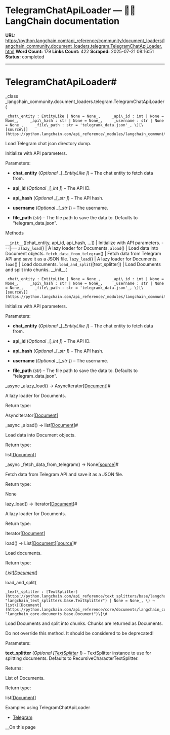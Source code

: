 # TelegramChatApiLoader — 🦜🔗 LangChain  documentation

**URL:** https://python.langchain.com/api_reference/community/document_loaders/langchain_community.document_loaders.telegram.TelegramChatApiLoader.html
**Word Count:** 179
**Links Count:** 422
**Scraped:** 2025-07-21 08:16:51
**Status:** completed

---

# TelegramChatApiLoader\#

_class _langchain\_community.document\_loaders.telegram.TelegramChatApiLoader\(

    _chat\_entity : EntityLike | None = None_,     _api\_id : int | None = None_,     _api\_hash : str | None = None_,     _username : str | None = None_,     _file\_path : str = 'telegram\_data.json'_, \)[\[source\]](https://python.langchain.com/api_reference/_modules/langchain_community/document_loaders/telegram.html#TelegramChatApiLoader)\#     

Load Telegram chat json directory dump.

Initialize with API parameters.

Parameters:     

  * **chat\_entity** \(_Optional_ _\[__EntityLike_ _\]_\) – The chat entity to fetch data from.

  * **api\_id** \(_Optional_ _\[__int_ _\]_\) – The API ID.

  * **api\_hash** \(_Optional_ _\[__str_ _\]_\) – The API hash.

  * **username** \(_Optional_ _\[__str_ _\]_\) – The username.

  * **file\_path** \(_str_\) – The file path to save the data to. Defaults to “telegram\_data.json”.

Methods

`__init__`\(\[chat\_entity, api\_id, api\_hash, ...\]\) | Initialize with API parameters.   ---|---   `alazy_load`\(\) | A lazy loader for Documents.   `aload`\(\) | Load data into Document objects.   `fetch_data_from_telegram`\(\) | Fetch data from Telegram API and save it as a JSON file.   `lazy_load`\(\) | A lazy loader for Documents.   `load`\(\) | Load documents.   `load_and_split`\(\[text\_splitter\]\) | Load Documents and split into chunks.      \_\_init\_\_\(

    _chat\_entity : EntityLike | None = None_,     _api\_id : int | None = None_,     _api\_hash : str | None = None_,     _username : str | None = None_,     _file\_path : str = 'telegram\_data.json'_, \)[\[source\]](https://python.langchain.com/api_reference/_modules/langchain_community/document_loaders/telegram.html#TelegramChatApiLoader.__init__)\#     

Initialize with API parameters.

Parameters:     

  * **chat\_entity** \(_Optional_ _\[__EntityLike_ _\]_\) – The chat entity to fetch data from.

  * **api\_id** \(_Optional_ _\[__int_ _\]_\) – The API ID.

  * **api\_hash** \(_Optional_ _\[__str_ _\]_\) – The API hash.

  * **username** \(_Optional_ _\[__str_ _\]_\) – The username.

  * **file\_path** \(_str_\) – The file path to save the data to. Defaults to “telegram\_data.json”.

_async _alazy\_load\(\) → AsyncIterator\[[Document](https://python.langchain.com/api_reference/core/documents/langchain_core.documents.base.Document.html#langchain_core.documents.base.Document "langchain_core.documents.base.Document")\]\#     

A lazy loader for Documents.

Return type:     

AsyncIterator\[[Document](https://python.langchain.com/api_reference/core/documents/langchain_core.documents.base.Document.html#langchain_core.documents.base.Document "langchain_core.documents.base.Document")\]

_async _aload\(\) → list\[[Document](https://python.langchain.com/api_reference/core/documents/langchain_core.documents.base.Document.html#langchain_core.documents.base.Document "langchain_core.documents.base.Document")\]\#     

Load data into Document objects.

Return type:     

list\[[Document](https://python.langchain.com/api_reference/core/documents/langchain_core.documents.base.Document.html#langchain_core.documents.base.Document "langchain_core.documents.base.Document")\]

_async _fetch\_data\_from\_telegram\(\) → None[\[source\]](https://python.langchain.com/api_reference/_modules/langchain_community/document_loaders/telegram.html#TelegramChatApiLoader.fetch_data_from_telegram)\#     

Fetch data from Telegram API and save it as a JSON file.

Return type:     

None

lazy\_load\(\) → Iterator\[[Document](https://python.langchain.com/api_reference/core/documents/langchain_core.documents.base.Document.html#langchain_core.documents.base.Document "langchain_core.documents.base.Document")\]\#     

A lazy loader for Documents.

Return type:     

Iterator\[[Document](https://python.langchain.com/api_reference/core/documents/langchain_core.documents.base.Document.html#langchain_core.documents.base.Document "langchain_core.documents.base.Document")\]

load\(\) → List\[[Document](https://python.langchain.com/api_reference/core/documents/langchain_core.documents.base.Document.html#langchain_core.documents.base.Document "langchain_core.documents.base.Document")\][\[source\]](https://python.langchain.com/api_reference/_modules/langchain_community/document_loaders/telegram.html#TelegramChatApiLoader.load)\#     

Load documents.

Return type:     

_List_\[[_Document_](https://python.langchain.com/api_reference/core/documents/langchain_core.documents.base.Document.html#langchain_core.documents.base.Document "langchain_core.documents.base.Document")\]

load\_and\_split\(

    _text\_splitter : [TextSplitter](https://python.langchain.com/api_reference/text_splitters/base/langchain_text_splitters.base.TextSplitter.html#langchain_text_splitters.base.TextSplitter "langchain_text_splitters.base.TextSplitter") | None = None_, \) → list\[[Document](https://python.langchain.com/api_reference/core/documents/langchain_core.documents.base.Document.html#langchain_core.documents.base.Document "langchain_core.documents.base.Document")\]\#     

Load Documents and split into chunks. Chunks are returned as Documents.

Do not override this method. It should be considered to be deprecated\!

Parameters:     

**text\_splitter** \(_Optional_ _\[_[_TextSplitter_](https://python.langchain.com/api_reference/text_splitters/base/langchain_text_splitters.base.TextSplitter.html#langchain_text_splitters.base.TextSplitter "langchain_text_splitters.base.TextSplitter") _\]_\) – TextSplitter instance to use for splitting documents. Defaults to RecursiveCharacterTextSplitter.

Returns:     

List of Documents.

Return type:     

list\[[Document](https://python.langchain.com/api_reference/core/documents/langchain_core.documents.base.Document.html#langchain_core.documents.base.Document "langchain_core.documents.base.Document")\]

Examples using TelegramChatApiLoader

  * [Telegram](https://python.langchain.com/docs/integrations/document_loaders/telegram/)

__On this page